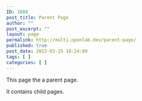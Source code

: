 ```yaml
---
ID: 1088
post_title: Parent Page
author: ""
post_excerpt: ""
layout: page
permalink: http://multi.openlab.dev/parent-page/
published: true
post_date: 2013-03-15 18:24:09
tags: [ ]
categories: [ ]
---
```

This page the a parent page.

It contains child pages.